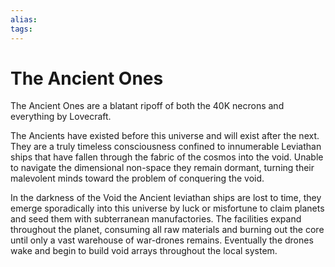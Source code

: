 ```yaml
---
alias:
tags:
---
```


# The Ancient Ones

The Ancient Ones are a blatant ripoff of both the 40K necrons and everything by Lovecraft.

The Ancients have existed before this universe and will exist after the next. They are a truly timeless consciousness confined to innumerable Leviathan ships that have fallen through the fabric of the cosmos into the void. Unable to navigate the dimensional non-space they remain dormant, turning their malevolent minds toward the problem of conquering the void.

In the darkness of the Void the Ancient leviathan ships are lost to time, they emerge sporadically into this universe by luck or misfortune to claim planets and seed them with subterranean manufactories. The facilities expand throughout the planet, consuming all raw materials and burning out the core until only a vast warehouse of war-drones remains. Eventually the drones wake and begin to build void arrays throughout the local system.